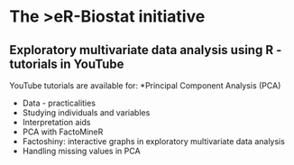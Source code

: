 # The >eR-Biostat initiative
## Exploratory multivariate data analysis using R - tutorials in YouTube

YouTube tutorials are available for:
*Principal Component Analysis (PCA) 
  + Data - practicalities
  + Studying individuals and variables
  + Interpretation aids
  + PCA with FactoMineR 
  + Factoshiny: interactive graphs in exploratory multivariate data analysis 
  + Handling missing values in PCA
